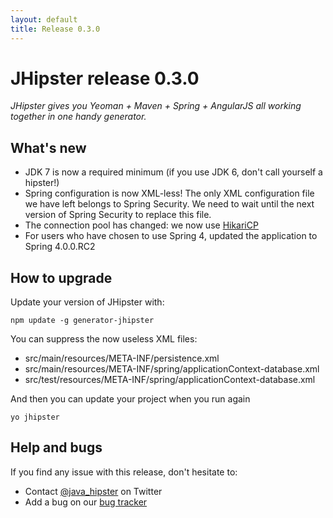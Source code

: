 ```yaml
---
layout: default
title: Release 0.3.0
---
```


JHipster release 0.3.0
==================

*JHipster gives you Yeoman + Maven + Spring + AngularJS all working together in one handy generator.*

What's new
----------

- JDK 7 is now a required minimum (if you use JDK 6, don't call yourself a hipster!)
- Spring configuration is now XML-less! The only XML configuration file we have left belongs to Spring Security. We need to wait until the next version of Spring Security to replace this file.
- The connection pool has changed: we now use [HikariCP](https://github.com/brettwooldridge/HikariCP)
- For users who have chosen to use Spring 4, updated the application to Spring 4.0.0.RC2


How to upgrade
------------

Update your version of JHipster with:

```
npm update -g generator-jhipster
```

You can suppress the now useless XML files:

- src/main/resources/META-INF/persistence.xml
- src/main/resources/META-INF/spring/applicationContext-database.xml
- src/test/resources/META-INF/spring/applicationContext-database.xml

And then you can update your project when you run again

```
yo jhipster
```

Help and bugs
--------------

If you find any issue with this release, don't hesitate to:

- Contact [@java_hipster](https://twitter.com/java_hipster) on Twitter
- Add a bug on our [bug tracker](https://github.com/bpmlabs/generator-jhipster/issues?state=open)
